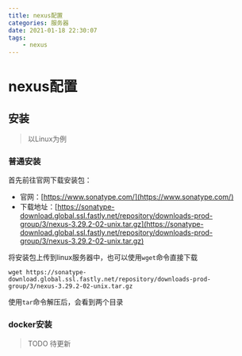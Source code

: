 ```yaml
---
title: nexus配置
categories: 服务器
date: 2021-01-18 22:30:07
tags:
    - nexus
---
```


# nexus配置

## 安装

> 以Linux为例

### 普通安装

首先前往官网下载安装包：

- 官网：[https://www.sonatype.com/](https://www.sonatype.com/)
- 下载地址：[https://sonatype-download.global.ssl.fastly.net/repository/downloads-prod-group/3/nexus-3.29.2-02-unix.tar.gz](https://sonatype-download.global.ssl.fastly.net/repository/downloads-prod-group/3/nexus-3.29.2-02-unix.tar.gz)

将安装包上传到linux服务器中，也可以使用`wget`命令直接下载

```
wget https://sonatype-download.global.ssl.fastly.net/repository/downloads-prod-group/3/nexus-3.29.2-02-unix.tar.gz
```

使用`tar`命令解压后，会看到两个目录

### docker安装

> TODO 待更新





